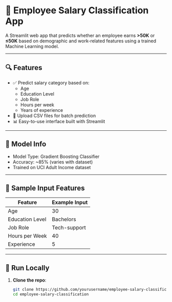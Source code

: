 # 💼 Employee Salary Classification App

A Streamlit web app that predicts whether an employee earns **>50K** or **≤50K** based on demographic and work-related features using a trained Machine Learning model.

---

## 🔍 Features

- ✅ Predict salary category based on:
  - Age
  - Education Level
  - Job Role
  - Hours per week
  - Years of experience
- 📂 Upload CSV files for batch prediction
- 📊 Easy-to-use interface built with Streamlit

---

## 🧠 Model Info

- Model Type: Gradient Boosting Classifier
- Accuracy: ~85% (varies with dataset)
- Trained on UCI Adult Income dataset

---

## 📁 Sample Input Features

| Feature           | Example Input     |
|-------------------|------------------|
| Age               | 30               |
| Education Level   | Bachelors        |
| Job Role          | Tech-support     |
| Hours per Week    | 40               |
| Experience        | 5                |

---

## 🚀 Run Locally

1. **Clone the repo**:
   ```bash
   git clone https://github.com/yourusername/employee-salary-classification.git
   cd employee-salary-classification
